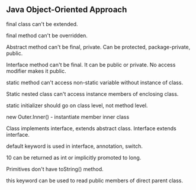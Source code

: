 ## Java Object-Oriented Approach

final class can't be extended.

final method can't be overridden.

Abstract method can't be final, private. Can be protected, package-private, public.

Interface method can't be final. It can be public or private. No access modifier makes it public.

static method can't access non-static variable without instance of class.

Static nested class can't access instance members of enclosing class.

static initializer should go on class level, not method level.

new Outer.Inner() - instantiate member inner class

Class implements interface, extends abstract class. Interface extends interface.

default keyword is used in interface, annotation, switch.

10 can be returned as int or implicitly promoted to long.

Primitives don't have toString() method.

this keyword can be used to read public members of direct parent class.

